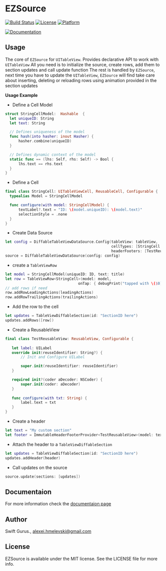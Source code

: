 # EZSource

[![Build Status](https://app.bitrise.io/app/d32979af27c37da9/status.svg?token=-IhedTB5j9wMx1S8cYLRaA&branch=master)](https://app.bitrise.io/app/d32979af27c37da9)
[![License](https://img.shields.io/cocoapods/l/EZSource.svg?style=flat)](https://cocoapods.org/pods/EZSource)
[![Platform](https://img.shields.io/cocoapods/p/EZSource.svg?style=flat)](https://cocoapods.org/pods/EZSource)

[![Documentation](https://swift-gurus.github.io/EZSource/badge.svg)](https://swift-gurus.github.io/EZSource)

## Usage

   The core of `EZSource` for `UITableView`. Provides declarative API to work with `UITableView`
   All you need is to initialize the source, create rows, add them to section updates and call update function
   The rest is handled by `EZSource`, next time you have to update the `UITableView`, `EZSource`
   will find take care about inserting, deleting or reloading rows  using animation provided in the section updates


   **Usage Example**

   - Define a Cell Model

   ````swift
   struct StringCellModel:  Hashable  {
     let uniqueID: String
     let text: String

     // Defines uniqueness of the model
     func hash(into hasher: inout Hasher) {
         hasher.combine(uniqueID)
     }

     // Defines dynamic context of the model
     static func == (lhs: Self, rhs: Self) -> Bool {
         lhs.text == rhs.text
     }
   }
   ````
   - Define a Cell

   ````swift
   final class StringCell: UITableViewCell, ReusableCell, Configurable {
     typealias Model = StringCellModel

     func configure(with model: StringCellModel) {
         textLabel?.text = "ID: \(model.uniqueID): \(model.text)"
         selectionStyle = .none
     }
   }
   ````
   - Create Data Source

   ````swift
   let config = DiffableTableViewDataSource.Config(tableView: tableView,
                                                   cellTypes: [StringCell.self],
                                                   headerFooters: [TestReusableView.self])
   source = DiffableTableViewDataSource(config: config)
   ````

   - create a `TableViewRow`

   ````swift
   let model = StringCellModel(uniqueID: ID, text: title)
   let row = TableViewRow<StringCell>(model: model,
                                    onTap: { debugPrint("tapped with \($0)")})
   // add rows if need
   row.addRowLeadingActions(leadingActions)
   row.addRowTrailingActions(trailingActions)
   ````
   - Add the row to the cell

   ````swift
   let updates = TableViewDiffableSection(id: "SectionID here")
   updates.addRows([row])
   ````
   - Create a ReusableView

   ````swift
   final class TestReusableView: ReusableView, Configurable {
     
      let label: UILabel
      override init(reuseIdentifier: String?) {
          // Init and Configure UILabel

          super.init(reuseIdentifier: reuseIdentifier)
      }

      required init?(coder aDecoder: NSCoder) {
          super.init(coder: aDecoder)
      }
     
      func configure(with txt: String) {
          label.text = txt
      }
   }

   ````
   - Create a header

   ````swift
   let text = "My custom section"
   let footer = ImmutableHeaderFooterProvider<TestReusableView>(model: text)
   ````

   - Attach the header to a `TableViewDiffableSection`

   ````swift
   let updates = TableViewDiffableSection(id: "SectionID here")
   updates.addHeader(header)
   ````

   - Call updates on the source

   ````swift
   source.update(sections: [updates])
   ````


## Documentaion 
For more information check the [documentaion page](https://swift-gurus.github.io/EZSource/)

## Author

Swift Gurus., alexei.hmelevski@gmail.com

## License

EZSource is available under the MIT license. See the LICENSE file for more info.

